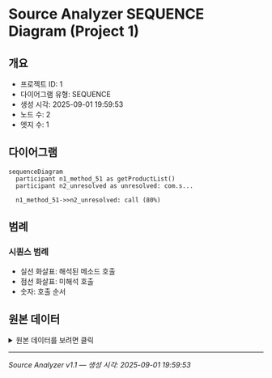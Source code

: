 # Source Analyzer SEQUENCE Diagram (Project 1)

## 개요
- 프로젝트 ID: 1
- 다이어그램 유형: SEQUENCE
- 생성 시각: 2025-09-01 19:59:53
- 노드 수: 2
- 엣지 수: 1

## 다이어그램

```mermaid
sequenceDiagram
  participant n1_method_51 as getProductList()
  participant n2_unresolved as unresolved: com.s...

  n1_method_51->>n2_unresolved: call (80%)
```

## 범례

### 시퀀스 범례
- 실선 화살표: 해석된 메소드 호출
- 점선 화살표: 미해석 호출
- 숫자: 호출 순서

## 원본 데이터

<details>
<summary>원본 데이터를 보려면 클릭</summary>

노드 목록 (2)
```json
  method:51: getProductList() (method)
  unresolved:com.selectAllProducts: unresolved: com.selectAllProducts (unresolved)
```

엣지 목록 (1)
```json
  method:51 -> unresolved:com.selectAllProducts (call)
```

</details>

---
*Source Analyzer v1.1 — 생성 시각: 2025-09-01 19:59:53*